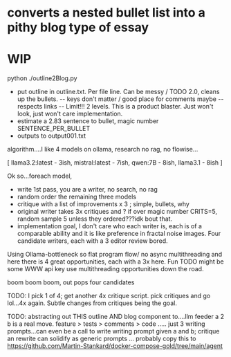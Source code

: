 # converts a nested bullet list into a pithy blog type of essay
# WIP 

python ./outline2Blog.py
- put outline in outline.txt. Per file line. Can be messy / TODO 2.0, cleans up the bullets.
-- keys don't matter / good place for comments maybe
-- respects links
-- Limit!!! 2 levels. This is a product blaster. Just won't look, just won't care implementation.
- estimate a 2.83 sentence to bullet, magic number SENTENCE_PER_BULLET
- outputs to output001.txt


algorithm....I like 4 models on ollama, research no rag, no flowise...

[ 
  llama3.2:latest - 3ish,
  mistral:latest  - 7ish,
  qwen:7B         - 8ish,
  llama3.1        - 8ish 
]

Ok so...foreach model,
- write 1st pass, you are a writer, no search, no rag
- random order the remaining three models
- critique with a list of improvements x 3  ; simple, bullets, why
- original writer takes 3x critiques and ? if over magic number CRITS=5, random sample 5 unless they ordered???idk bout that.
- implementation goal, I don't care who each writer is, each is of a comparable ability and it is like preference in fractal noise images. Four candidate writers, each with a 3 editor review bored. 

Using Ollama-bottleneck so flat program flow/ no async multithreading and here there is 4 great opportunities, each with a 3x here. Fun TODO might be some WWW api key use multithreading opportunities down the road.

boom boom boom, out pops four candidates

TODO: I pick 1 of 4; get another 4x critique script. pick critiques and go lol...4x again. Subtle changes from critiques being the goal. 

TODO: abstracting out THIS outline AND blog component to....llm feeder a 2 b is a real move.
feature > tests > comments > code ..... just 3 writing prompts...can even be a call to write writing prompt given a and b; critique an rewrite can solidify as generic prompts ... probably copy this to https://github.com/Martin-Stankard/docker-compose-gold/tree/main/agent